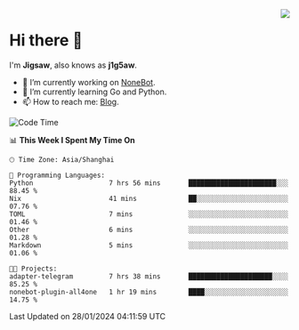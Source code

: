 <a href="#">
  <img align="right" src="https://github-readme-stats.vercel.app/api?username=j1g5awi&count_private=true&show_icons=true&title_color=80070B&text_color=B3B3B3&bg_color=212121&icon_color=80070B" />
</a>

# Hi there 👋

I'm **Jigsaw**, also knows as **j1g5aw**.

- 🔭 I’m currently working on [NoneBot](https://github.com/nonebot).
- 🌱 I’m currently learning Go and Python.
- 📫 How to reach me: [Blog](https://blog.maddestroyer.xyz/).

<!--START_SECTION:waka-->
![Code Time](http://img.shields.io/badge/Code%20Time-1%2C359%20hrs%2043%20mins-blue)

📊 **This Week I Spent My Time On** 

```text
🕑︎ Time Zone: Asia/Shanghai

💬 Programming Languages: 
Python                   7 hrs 56 mins       ██████████████████████░░░   88.45 % 
Nix                      41 mins             ██░░░░░░░░░░░░░░░░░░░░░░░   07.76 % 
TOML                     7 mins              ░░░░░░░░░░░░░░░░░░░░░░░░░   01.46 % 
Other                    6 mins              ░░░░░░░░░░░░░░░░░░░░░░░░░   01.28 % 
Markdown                 5 mins              ░░░░░░░░░░░░░░░░░░░░░░░░░   01.06 % 

🐱‍💻 Projects: 
adapter-telegram         7 hrs 38 mins       █████████████████████░░░░   85.25 % 
nonebot-plugin-all4one   1 hr 19 mins        ████░░░░░░░░░░░░░░░░░░░░░   14.75 % 
```


 Last Updated on 28/01/2024 04:11:59 UTC
<!--END_SECTION:waka-->
